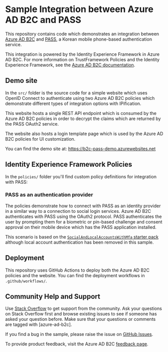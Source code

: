 # Sample Integration between Azure AD B2C and PASS

This repository contains code which demonstrates an integration between [Azure AD B2C](https://docs.microsoft.com/en-us/azure/active-directory-b2c/overview) and [PASS](https://www.passlogin.com/), a Korean mobile phone-based authentication service.

This integration is powered by the Identity Experience Framework in Azure AD B2C. For more information on TrustFramework Policies and the Identity Experience Framework, see the [Azure AD B2C documentation](https://docs.microsoft.com/en-us/azure/active-directory-b2c/custom-policy-overview).

## Demo site
In the `src/` folder is the source code for a simple website which uses OpenID Connect to authenticate using two Azure AD B2C policies which demonstrate different types of integration options with IPification.

This website hosts a single REST API endpoint which is consumed by the Azure AD B2C policies in order to decrypt the claims which are returned by the PASS OAuth2 service.

The website also hosts a login template page which is used by the Azure AD B2C policies for UI customization.

You can find the demo site at: https://b2c-pass-demo.azurewebsites.net

## Identity Experience Framework Policies

In the `policies/` folder you'll find custom policy definitions for integration with PASS:

### PASS as an authentication provider

The policies demonstrate how to connect with PASS as an identity provider in a similar way to a connection to social login services. Azure AD B2C authenticates with PASS using the OAuth2 protocol. PASS authenticates the user by prompting them for a biometric or pin-based challenge and consent approval on their mobile device which has the PASS application installed.

This scenario is based on the [`SocialAndLocalAccountsWithMfa` starter pack](https://github.com/Azure-Samples/active-directory-b2c-custom-policy-starterpack/tree/master/SocialAndLocalAccountsWithMfa) although local account authentication has been removed in this sample.

## Deployment

This repository uses GitHub Actions to deploy both the Azure AD B2C policies and the website. You can find the deployment workflows in `.github/workflows/`.

## Community Help and Support
Use [Stack Overflow](https://stackoverflow.com/questions/tagged/azure-ad-b2c) to get support from the community. Ask your questions on Stack Overflow first and browse existing issues to see if someone has asked your question before. Make sure that your questions or comments are tagged with [azure-ad-b2c].

If you find a bug in the sample, please raise the issue on [GitHub Issues](https://github.com/azure-ad-b2c/deploy-trustframework-policy/issues).

To provide product feedback, visit the Azure AD B2C [feedback page](https://feedback.azure.com/forums/169401-azure-active-directory?category_id=160596).